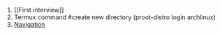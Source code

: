 1. [[First interview]]
2. Termux command #create new directory (proot-distro login archlinux) 
3. [Navigation](/android/nav/Count_of_navigatione.canvas)